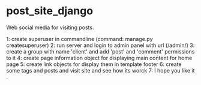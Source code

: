 # post_site_django
Web social media for visiting posts.

1: create superuser in commandline (command: manage.py createsuperuser) 
2: run server and login to admin panel with url (/admin/) 
3: create a group with name 'client' and add 'post' and 'comment' permissions to it
4: create page information object for displaying main content for home page 
5: create link objects for display them in template footer
6: create some tags and posts and visit site and see how its worck
7: I hope you like it .